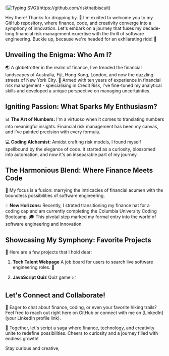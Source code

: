 [![Typing SVG](https://readme-typing-svg.demolab.com/?lines=Risk+that+Biscuit!)](https://github.com/riskthatbiscuit)

Hey there! Thanks for dropping by. 🌟 I'm excited to welcome you to my GitHub repository, where finance, code, and creativity converge into a symphony of innovation. Let's embark on a journey that fuses my decade-long financial risk management expertise with the thrill of software engineering. Buckle up, because we're headed for an exhilarating ride! 🚀

## Unveiling the Enigma: Who Am I?

🌏 A globetrotter in the realm of finance, I've treaded the financial landscapes of Australia, Fiji, Hong Kong, London, and now the dazzling streets of New York City. 🌆 Armed with ten years of experience in financial risk management - speicialising in Credit Risk, I've fine-tuned my analytical skills and developed a unique perspective on managing uncertainties.

## Igniting Passion: What Sparks My Enthusiasm?

📊 **The Art of Numbers:** I'm a virtuoso when it comes to translating numbers into meaningful insights. Financial risk management has been my canvas, and I've painted precision with every formula.

💻 **Coding Alchemist:** Amidst crafting risk models, I found myself spellbound by the elegance of code. It started as a curiosity, blossomed into automation, and now it's an inseparable part of my journey.

## The Harmonious Blend: Where Finance Meets Code

💼 My focus is a fusion: marrying the intricacies of financial acumen with the boundless possibilities of software engineering.

💡 **New Horizons:** Recently, I strated transitioning my finance hat for a coding cap and am currently completing the Columbia University Coding Bootcamp. 🎓 This pivotal step marked my formal entry into the world of software engineering and innovation.

## Showcasing My Symphony: Favorite Projects

🌟 Here are a few projects that I hold dear:

1.  **Tech Talent Webpage** A job board for users to search live software engineering roles. 🤖

2.  **JavaScript Quiz** Quiz game 📈

## Let's Connect and Collaborate!

💬 Eager to chat about finance, coding, or even your favorite hiking trails? Feel free to reach out right here on GitHub or connect with me on [LinkedIn](your LinkedIn profile link).

🚀 Together, let's script a saga where finance, technology, and creativity unite to redefine possibilities. Cheers to curiosity and a journey filled with endless growth!

Stay curious and creative,
